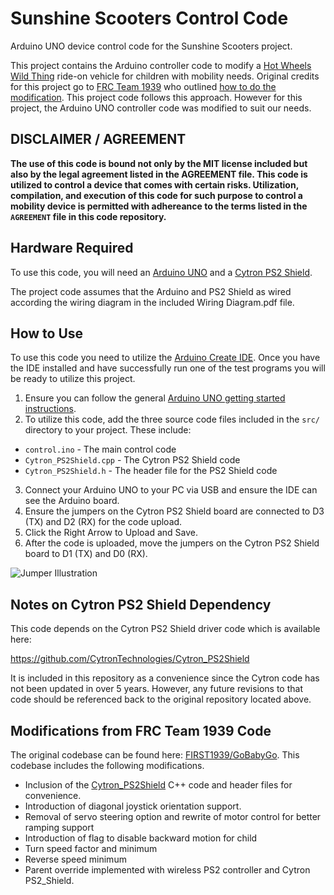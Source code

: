 # Sunshine Scooters Control Code

Arduino UNO device control code for the Sunshine Scooters project.

This project contains the Arduino controller code to modify a [Hot Wheels Wild Thing](https://fisher-price.mattel.com/shop/en-us/fp/power-wheels/power-wheels-wild-thing-orange-dfv03) ride-on vehicle for children with mobility needs. Original credits for this project go to [FRC Team 1939](https://www.frcteam1939.com) who outlined [how to do the modification](https://www.instructables.com/id/Wild-Thing-Modification/). This project code follows this approach. However for this project, the Arduino UNO controller code was modified to suit our needs.

## DISCLAIMER / AGREEMENT

**The use of this code is bound not only by the MIT license included but also by the legal agreement listed in the AGREEMENT file. This code is utilized to control a device that comes with certain risks. Utilization, compilation, and execution of this code for such purpose to control a mobility device is permitted with adhereance to the terms listed in the `AGREEMENT` file in this code repository.**

## Hardware Required

To use this code, you will need an [Arduino UNO](https://www.arduino.cc/en/Guide/ArduinoUno) and a [Cytron PS2 Shield](https://www.cytron.io/p-cytron-ps2-shield).

The project code assumes that the Arduino and PS2 Shield as wired according the  wiring diagram in the included Wiring Diagram.pdf file.



## How to Use

To use this code you need to utilize the [Arduino Create IDE](https://www.arduino.cc/en/Main/Create). Once you have the IDE installed and have successfully run one of the test programs you will be ready to utilize this project.

1. Ensure you can follow the general [Arduino UNO getting started instructions](https://www.arduino.cc/en/Guide/ArduinoUno).
2. To utilize this code, add the three source code files included in the `src/` directory to your project. These include:
- `control.ino` - The main control code
- `Cytron_PS2Shield.cpp` - The Cytron PS2 Shield code
- `Cytron_PS2Shield.h` - The header file for the PS2 Shield code
3. Connect your Arduino UNO to your PC via USB and ensure the IDE can see the Arduino board.
4. Ensure the jumpers on the Cytron PS2 Shield board are connected to D3 (TX) and D2 (RX) for the code upload.
5. Click the Right Arrow to Upload and Save.
6. After the code is uploaded, move the jumpers on the Cytron PS2 Shield board to D1 (TX) and D0 (RX).

![Jumper Illustration](https://i2.wp.com/tutorial.cytron.io/wp-content/uploads/2015/06/Picture11.jpg?resize=400%2C316&ssl=1 "Jumper Illustration")


## Notes on Cytron PS2 Shield Dependency

This code depends on the Cytron PS2 Shield driver code which is available here:

https://github.com/CytronTechnologies/Cytron_PS2Shield

It is included in this repository as a convenience since the Cytron code has not been updated in over 5 years. However, any future revisions to that code should be referenced back to the original repository located above.

## Modifications from FRC Team 1939 Code

The original codebase can be found here: [FIRST1939/GoBabyGo](https://github.com/FIRST1939/GoBabyGo). This codebase includes the following modifications.

* Inclusion of the [Cytron_PS2Shield](https://www.cytron.io/p-cytron-ps2-shield) C++ code and header files for convenience.
* Introduction of diagonal joystick orientation support.
* Removal of servo steering option and rewrite of motor control for better ramping support
* Introduction of flag to disable backward motion for child
* Turn speed factor and minimum
* Reverse speed minimum
* Parent override implemented with wireless PS2 controller and Cytron PS2_Shield.
